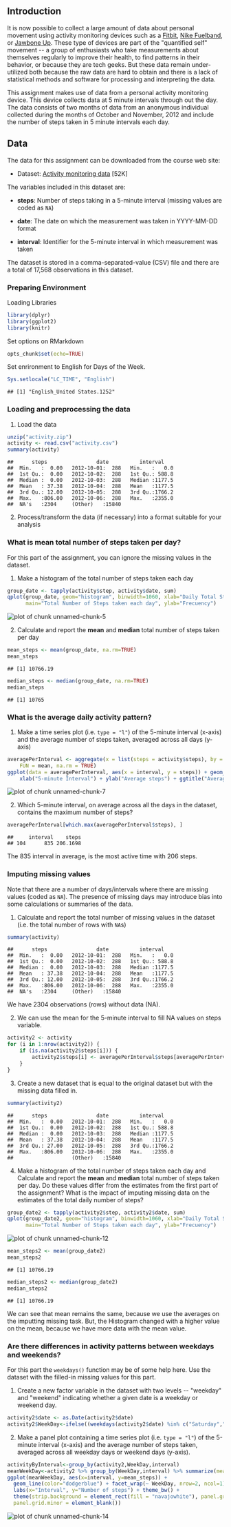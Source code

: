 ## Introduction

It is now possible to collect a large amount of data about personal
movement using activity monitoring devices such as a
[Fitbit](http://www.fitbit.com), [Nike
Fuelband](http://www.nike.com/us/en_us/c/nikeplus-fuelband), or
[Jawbone Up](https://jawbone.com/up). These type of devices are part of
the "quantified self" movement -- a group of enthusiasts who take
measurements about themselves regularly to improve their health, to
find patterns in their behavior, or because they are tech geeks. But
these data remain under-utilized both because the raw data are hard to
obtain and there is a lack of statistical methods and software for
processing and interpreting the data.

This assignment makes use of data from a personal activity monitoring
device. This device collects data at 5 minute intervals through out the
day. The data consists of two months of data from an anonymous
individual collected during the months of October and November, 2012
and include the number of steps taken in 5 minute intervals each day.

## Data

The data for this assignment can be downloaded from the course web
site:

* Dataset: [Activity monitoring data](https://d396qusza40orc.cloudfront.net/repdata%2Fdata%2Factivity.zip) [52K]

The variables included in this dataset are:

* **steps**: Number of steps taking in a 5-minute interval (missing
    values are coded as `NA`)

* **date**: The date on which the measurement was taken in YYYY-MM-DD
    format

* **interval**: Identifier for the 5-minute interval in which
    measurement was taken




The dataset is stored in a comma-separated-value (CSV) file and there
are a total of 17,568 observations in this
dataset.

### Preparing Environment

Loading Libraries


```r
library(dplyr)
library(ggplot2)
library(knitr)
```

Set options on RMarkdown


```r
opts_chunk$set(echo=TRUE)
```

Set enrironment to English for Days of the Week.


```r
Sys.setlocale("LC_TIME", "English")
```

```
## [1] "English_United States.1252"
```

### Loading and preprocessing the data

1. Load the data


```r
unzip("activity.zip")
activity <- read.csv("activity.csv")
summary(activity)
```

```
##      steps                date          interval     
##  Min.   :  0.00   2012-10-01:  288   Min.   :   0.0  
##  1st Qu.:  0.00   2012-10-02:  288   1st Qu.: 588.8  
##  Median :  0.00   2012-10-03:  288   Median :1177.5  
##  Mean   : 37.38   2012-10-04:  288   Mean   :1177.5  
##  3rd Qu.: 12.00   2012-10-05:  288   3rd Qu.:1766.2  
##  Max.   :806.00   2012-10-06:  288   Max.   :2355.0  
##  NA's   :2304     (Other)   :15840
```

2. Process/transform the data (if necessary) into a format suitable for your analysis



### What is mean total number of steps taken per day?

For this part of the assignment, you can ignore the missing values in
the dataset.

1. Make a histogram of the total number of steps taken each day


```r
group_date <- tapply(activity$step, activity$date, sum)
qplot(group_date, geom="histogram", binwidth=1060, xlab="Daily Total Steps", 
      main="Total Number of Steps taken each day", ylab="Frecuency")
```

![plot of chunk unnamed-chunk-5](figure/unnamed-chunk-5-1.png) 

2. Calculate and report the **mean** and **median** total number of steps taken per day


```r
mean_steps <- mean(group_date, na.rm=TRUE)
mean_steps
```

```
## [1] 10766.19
```

```r
median_steps <- median(group_date, na.rm=TRUE)
median_steps
```

```
## [1] 10765
```


### What is the average daily activity pattern?

1. Make a time series plot (i.e. `type = "l"`) of the 5-minute interval (x-axis) and the average number of steps taken, averaged across all days (y-axis)


```r
averagePerInterval <- aggregate(x = list(steps = activity$steps), by = list(interval = activity$interval), 
    FUN = mean, na.rm = TRUE)
ggplot(data = averagePerInterval, aes(x = interval, y = steps)) + geom_line(colour = "blue") + 
    xlab("5-minute Interval") + ylab("Average steps") + ggtitle("Average Steps in 5-minute interval")
```

![plot of chunk unnamed-chunk-7](figure/unnamed-chunk-7-1.png) 

2. Which 5-minute interval, on average across all the days in the dataset, contains the maximum number of steps?


```r
averagePerInterval[which.max(averagePerInterval$steps), ]
```

```
##     interval    steps
## 104      835 206.1698
```

The 835 interval in average, is the most active time with 206 steps.

### Imputing missing values

Note that there are a number of days/intervals where there are missing
values (coded as `NA`). The presence of missing days may introduce
bias into some calculations or summaries of the data.

1. Calculate and report the total number of missing values in the dataset (i.e. the total number of rows with `NA`s)


```r
summary(activity)
```

```
##      steps                date          interval     
##  Min.   :  0.00   2012-10-01:  288   Min.   :   0.0  
##  1st Qu.:  0.00   2012-10-02:  288   1st Qu.: 588.8  
##  Median :  0.00   2012-10-03:  288   Median :1177.5  
##  Mean   : 37.38   2012-10-04:  288   Mean   :1177.5  
##  3rd Qu.: 12.00   2012-10-05:  288   3rd Qu.:1766.2  
##  Max.   :806.00   2012-10-06:  288   Max.   :2355.0  
##  NA's   :2304     (Other)   :15840
```

We have 2304 observations (rows) without data (NA).

2. We can use the mean for the 5-minute interval to fill NA values on steps variable.


```r
activity2 <- activity
for (i in 1:nrow(activity2)) {
    if (is.na(activity2$steps[i])) { 
        activity2$steps[i] <- averagePerInterval$steps[averagePerInterval$interval == activity2$interval[i]]
    }
} 
```

3. Create a new dataset that is equal to the original dataset but with the missing data filled in.


```r
summary(activity2)
```

```
##      steps                date          interval     
##  Min.   :  0.00   2012-10-01:  288   Min.   :   0.0  
##  1st Qu.:  0.00   2012-10-02:  288   1st Qu.: 588.8  
##  Median :  0.00   2012-10-03:  288   Median :1177.5  
##  Mean   : 37.38   2012-10-04:  288   Mean   :1177.5  
##  3rd Qu.: 27.00   2012-10-05:  288   3rd Qu.:1766.2  
##  Max.   :806.00   2012-10-06:  288   Max.   :2355.0  
##                   (Other)   :15840
```

4. Make a histogram of the total number of steps taken each day and Calculate and report the **mean** and **median** total number of steps taken per day. Do these values differ from the estimates from the first part of the assignment? What is the impact of imputing missing data on the estimates of the total daily number of steps?


```r
group_date2 <- tapply(activity2$step, activity2$date, sum)
qplot(group_date2, geom="histogram", binwidth=1060, xlab="Daily Total Steps", 
      main="Total Number of Steps taken each day", ylab="Frecuency")
```

![plot of chunk unnamed-chunk-12](figure/unnamed-chunk-12-1.png) 

```r
mean_steps2 <- mean(group_date2)
mean_steps2
```

```
## [1] 10766.19
```

```r
median_steps2 <- median(group_date2)
median_steps2
```

```
## [1] 10766.19
```

We can see that mean remains the same, because we use the averages on the imputting missing task. But, the Histogram changed with a higher value on the mean, because we have more data with the mean value.

### Are there differences in activity patterns between weekdays and weekends?

For this part the `weekdays()` function may be of some help here. Use
the dataset with the filled-in missing values for this part.

1. Create a new factor variable in the dataset with two levels -- "weekday" and "weekend" indicating whether a given date is a weekday or weekend day.


```r
activity2$date <- as.Date(activity2$date)
activity2$WeekDay<-ifelse((weekdays(activity2$date) %in% c("Saturday","Sunday")), "weekend","weekday")
```

2. Make a panel plot containing a time series plot (i.e. `type = "l"`) of the 5-minute interval (x-axis) and the average number of steps taken, averaged across all weekday days or weekend days (y-axis). 


```r
activityByInterval<-group_by(activity2,WeekDay,interval)
meanWeekDay<-activity2 %>% group_by(WeekDay,interval) %>% summarize(mean_steps=mean(steps))
ggplot(meanWeekDay, aes(x=interval, y=mean_steps)) + 
  geom_line(color="dodgerblue") + facet_wrap(~ WeekDay, nrow=2, ncol=1) +
  labs(x="Interval", y="Number of steps") + theme_bw() + 
  theme(strip.background = element_rect(fill = "navajowhite"), panel.grid.major = element_blank(), 
  panel.grid.minor = element_blank())
```

![plot of chunk unnamed-chunk-14](figure/unnamed-chunk-14-1.png) 
